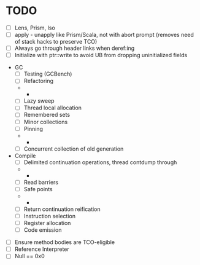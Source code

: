 # TODO

* [ ] Lens, Prism, Iso
* [ ] apply - unapply like Prism/Scala, not with abort prompt (removes need of stack hacks to preserve TCO)
* [ ] Always go through header links when deref:ing
* [ ] Initialize with ptr::write to avoid UB from dropping uninitialized fields
* GC
    - [ ] Testing (GCBench)
    - [ ] Refactoring
    - -
    - [ ] Lazy sweep
    - [ ] Thread local allocation
    - [ ] Remembered sets
    - [ ] Minor collections
    - [ ] Pinning
    - -
    - [ ] Concurrent collection of old generation
* Compile
    - [ ] Delimited continuation operations, thread contdump through
    - -
    - [ ] Read barriers
    - [ ] Safe points
    - -
    - [ ] Return continuation reification
    - [ ] Instruction selection
    - [ ] Register allocation
    - [ ] Code emission
* [ ] Ensure method bodies are TCO-eligible
* [ ] Reference Interpreter
* [ ] Null == 0x0

